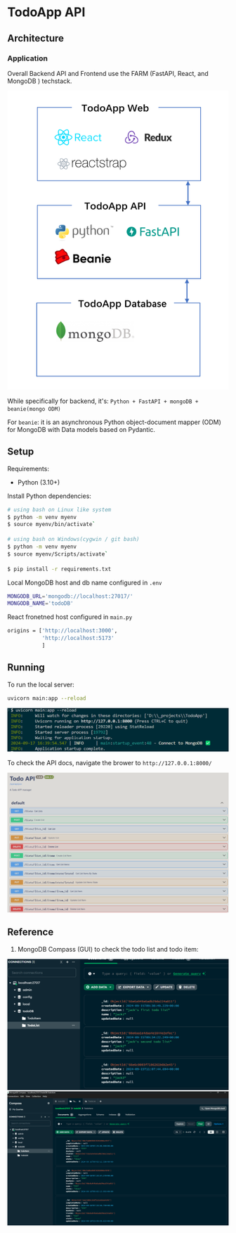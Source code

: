 # TodoApp API

## Architecture
### Application

Overall Backend API and Frontend use the FARM (FastAPI, React, and MongoDB
) techstack.

!["Tach stack"](assets/techstack.png)

While specifically for backend, it's:
`Python + FastAPI + mongoDB + beanie(mongo ODM)`

For `beanie`: it is an asynchronous Python object-document mapper (ODM) for MongoDB with Data models based on Pydantic.


## Setup

Requirements:
* Python (3.10+)

Install Python dependencies:

```bash
# using bash on Linux like system
$ python -m venv myenv
$ source myenv/bin/activate`

# using bash on Windows(cygwin / git bash)
$ python -m venv myenv
$ source myenv/Scripts/activate`

$ pip install -r requirements.txt
```

Local MongoDB host and db name configured in `.env`
```bash
MONGODB_URL='mongodb://localhost:27017/'
MONGODB_NAME='todoDB'
```

React fronetned host configured in `main.py`
```bash
origins = ['http://localhost:3000',
           'http://localhost:5173'
           ]
```

## Running

To run the local server:
```bash
uvicorn main:app --reload
```
 !["local server started"](assets/local-server.png)

To check the API docs, navigate the brower to `http://127.0.0.1:8000/`

 !["API doc"](assets/api-doc.png)


## Reference

1. MongoDB Compass (GUI) to check the todo list and todo item:

!["MongoDB client - todo list"](assets/mongoDB-client2.png)
!["MongoDB client - todo items"](assets/mongoDB-client.png)

